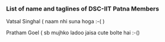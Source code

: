 ### List of name and taglines of DSC-IIT Patna Members 

Vatsal Singhal ( naam nhi suna hoga :-( )

Pratham Goel ( sb mujhko ladoo jaisa cute bolte hai :-()

